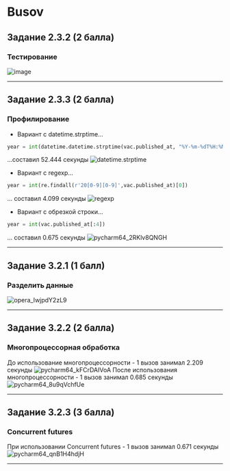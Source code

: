 # Busov
## Задание 2.3.2 (2 балла)
### Тестирование
![image](https://user-images.githubusercontent.com/88937120/205491804-43a447ad-a3a0-47ac-9168-35be2feb8bce.png)

____

## Задание 2.3.3 (2 балла)
### Профилирование
- Вариант с datetime.strptime...
```python
year = int(datetime.datetime.strptime(vac.published_at, "%Y-%m-%dT%H:%M:%S%z").strftime("%Y"))
```
...составил 52.444 секунды
![datetime.strptime](https://user-images.githubusercontent.com/88937120/205498198-1375c568-2a4e-4359-8624-c7935f5820ca.png)
- Вариант с regexp...
```python
year = int(re.findall(r'20[0-9][0-9]',vac.published_at)[0])
```
... составил 4.099 секунды
![regexp](https://user-images.githubusercontent.com/88937120/205498337-52bcfa54-dbd0-4942-907e-db4fd3faf1da.png)
- Вариант с обрезкой строки...
```python
year = int(vac.published_at[:4])
```
... составил 0.675 секунды
![pycharm64_2RKlv8QNGH](https://user-images.githubusercontent.com/88937120/205498421-eb15aed9-87c0-4a4f-9c2a-61b6d27f0c28.png)

____

## Задание 3.2.1 (1 балл)
### Разделить данные
![opera_IwjpdY2zL9](https://user-images.githubusercontent.com/88937120/206467657-ef755690-780e-46e6-a5dc-a73305038f72.png)

____

## Задание 3.2.2 (2 балла)
### Многопроцессорная обработка
До использование многопроцессорности - 1 вызов занимал 2.209 секунды
![pycharm64_kFCrDAIVoA](https://user-images.githubusercontent.com/88937120/206787254-10dcda41-788d-4513-ad6c-d7152b96a312.png)
После использования многопроцессорности - 1 вызов занимал 0.685 секунды
![pycharm64_8u9qVchfUe](https://user-images.githubusercontent.com/88937120/206787858-91ad672e-1345-4e84-8c48-9da1493467e6.png)

____

## Задание 3.2.3 (3 балла)
### Concurrent futures
При использовании Concurrent futures - 1 вызов занимал 0.671 секунды
![pycharm64_qnB1H4hdjH](https://user-images.githubusercontent.com/88937120/206793796-7baa26d2-af8c-46b3-af23-e4170ba61851.png)

____
